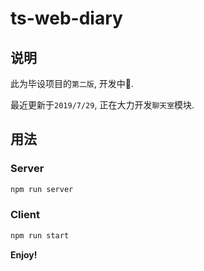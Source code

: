 # ts-web-diary

## 说明

此为毕设项目的`第二版`, 开发中🚧.

最近更新于`2019/7/29`, 正在大力开发`聊天室`模块.

## 用法

### Server

```bash
npm run server
```

### Client

```bash
npm run start
```

**Enjoy!**